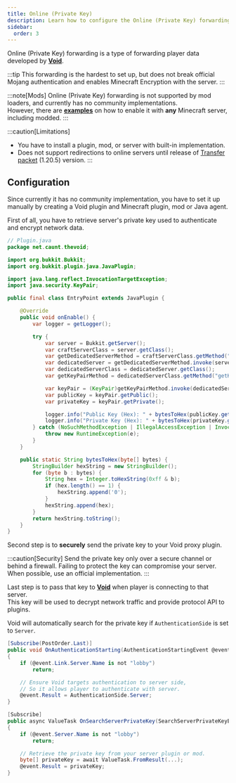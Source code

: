 ```yaml
---
title: Online (Private Key)
description: Learn how to configure the Online (Private Key) forwarding.
sidebar:
  order: 3
---
```


Online (Private Key) forwarding is a type of forwarding player data developed by [**Void**](https://github.com/caunt/Void).

:::tip
This forwarding is the hardest to set up, but does not break official Mojang authentication and enables Minecraft Encryption with the server.
:::

:::note[Mods]
Online (Private Key) forwarding is not supported by mod loaders, and currently has no community implementations.  
However, there are [**examples**](https://github.com/caunt/Void/blob/main/src/Servers/Bukkit/src/main/java/net/caunt/thevoid/EntryPoint.java) on how to enable it with **any** Minecraft server, including modded.
:::

:::caution[Limitations]
- You have to install a plugin, mod, or server with built-in implementation.
- Does not support redirections to online servers until release of [Transfer packet](https://minecraft.wiki/w/Java_Edition_protocol/Packets#Transfer_(configuration)) (1.20.5) version.
:::

## Configuration
Since currently it has no community implementation, you have to set it up manually by creating a Void plugin and Minecraft plugin, mod or Java agent. 

First of all, you have to retrieve server's private key used to authenticate and encrypt network data.  

```java
// Plugin.java
package net.caunt.thevoid;

import org.bukkit.Bukkit;
import org.bukkit.plugin.java.JavaPlugin;

import java.lang.reflect.InvocationTargetException;
import java.security.KeyPair;

public final class EntryPoint extends JavaPlugin {

    @Override
    public void onEnable() {
        var logger = getLogger();

        try {
            var server = Bukkit.getServer();
            var craftServerClass = server.getClass();
            var getDedicatedServerMethod = craftServerClass.getMethod("getServer");
            var dedicatedServer = getDedicatedServerMethod.invoke(server);
            var dedicatedServerClass = dedicatedServer.getClass();
            var getKeyPairMethod = dedicatedServerClass.getMethod("getKeyPair");

            var keyPair = (KeyPair)getKeyPairMethod.invoke(dedicatedServer);
            var publicKey = keyPair.getPublic();
            var privateKey = keyPair.getPrivate();

            logger.info("Public Key (Hex): " + bytesToHex(publicKey.getEncoded()));
            logger.info("Private Key (Hex): " + bytesToHex(privateKey.getEncoded()));
        } catch (NoSuchMethodException | IllegalAccessException | InvocationTargetException e) {
            throw new RuntimeException(e);
        }
    }

    public static String bytesToHex(byte[] bytes) {
        StringBuilder hexString = new StringBuilder();
        for (byte b : bytes) {
            String hex = Integer.toHexString(0xff & b);
            if (hex.length() == 1) {
                hexString.append('0');
            }
            hexString.append(hex);
        }
        return hexString.toString();
    }
}
```

Second step is to **securely** send the private key to your Void proxy plugin.

:::caution[Security]
Send the private key only over a secure channel or behind a firewall. Failing to protect the key can compromise your server. When possible, use an official implementation.
:::

Last step is to pass that key to [**Void**](https://github.com/caunt/Void) when player is connecting to that server.  
This key will be used to decrypt network traffic and provide protocol API to plugins.

Void will automatically search for the private key if `AuthenticationSide` is set to `Server`.

```csharp
[Subscribe(PostOrder.Last)]
public void OnAuthenticationStarting(AuthenticationStartingEvent @event)
{
    if (@event.Link.Server.Name is not "lobby")
        return;

    // Ensure Void targets authentication to server side,
    // So it allows player to authenticate with server.
    @event.Result = AuthenticationSide.Server;
}

[Subscribe]
public async ValueTask OnSearchServerPrivateKey(SearchServerPrivateKeyEvent @event)
{
    if (@event.Server.Name is not "lobby")
        return;

    // Retrieve the private key from your server plugin or mod.
    byte[] privateKey = await ValueTask.FromResult(...);
    @event.Result = privateKey;
}
```